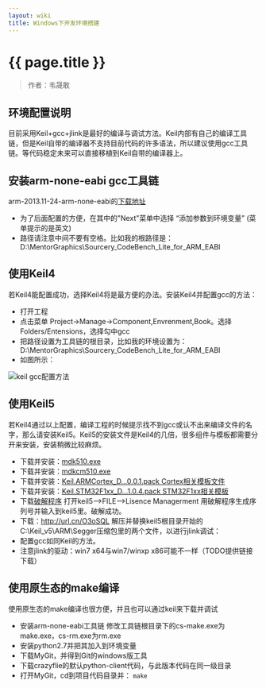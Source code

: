 ```yaml
---
layout: wiki
title: Windows下开发环境搭建
---
```


# {{ page.title }}

>作者：韦晟敢

## 环境配置说明
目前采用Keil+gcc+jlink是最好的编译与调试方法。Keil内部有自己的编译工具链，但是Keil自带的编译器不支持目前代码的许多语法，所以建议使用gcc工具链。等代码稳定未来可以直接移植到Keil自带的编译器上。

## 安装arm-none-eabi gcc工具链
arm-2013.11-24-arm-none-eabi的[下载地址](http://url.cn/Q47CUQ)

* 为了后面配置的方便，在其中的"Next"菜单中选择 “添加参数到环境变量” (菜单提示的是英文)
* 路径请注意中间不要有空格。比如我的根路径是：D:\MentorGraphics\Sourcery_CodeBench_Lite_for_ARM_EABI

## 使用Keil4
若Keil4能配置成功，选择Keil4将是最方便的办法。安装Keil4并配置gcc的方法：

* 打开工程
* 点击菜单 Project->Manage->Component,Envrenment,Book。选择Folders/Entensions，选择勾中gcc
* 把路径设置为工具链的根目录，比如我的环境设置为：D:\MentorGraphics\Sourcery_CodeBench_Lite_for_ARM_EABI
* 如图所示：

![keil gcc配置方法](http://jannson.github.io/images/keil_gnu.jpg)

## 使用Keil5
若Keil4通过以上配置，编译工程的时候提示找不到gcc或认不出来编译文件的名字，那么请安装Keil5。Keil5的安装文件是Keil4的几倍，很多组件与模板都需要分开来安装，安装稍微比较麻烦。

* 下载并安装：[mdk510.exe](http://url.cn/RpNDSG)
* 下载并安装：[mdkcm510.exe](http://url.cn/OnByyf)
* 下载并安装：[Keil.ARMCortex_D...0.0.1.pack Cortex相关模板文件](http://url.cn/OzaCAP)
* 下载并安装：[Keil.STM32F1xx_D...1.0.4.pack STM32F1xx相关模板](http://url.cn/PHqblw)
* 下载[破解程序](http://url.cn/R2Pxw1)
打开keil5-->FILE-->Lisence Managerment 用破解程序生成序列号并输入到keil5里。破解成功。
* 下载：http://url.cn/O3oSQL 解压并替换keil5根目录开始的C:\Keil_v5\ARM\Segger压缩包里的两个文件，以进行jlink调试：
* 配置gcc如同Keil的方法。
* 注意jlink的驱动：win7 x64与win7/winxp x86可能不一样（TODO提供链接下载）

## 使用原生态的make编译
使用原生态的make编译也很方便，并且也可以通过keil来下载并调试

* 安装arm-none-eabi工具链
修改工具链根目录下的cs-make.exe为make.exe，cs-rm.exe为rm.exe
* 安装python2.7并把其加入到环境变量
* 下载MyGit，并得到Git的windows版工具
* 下载crazyflie的默认python-client代码，与此版本代码在同一级目录
* 打开MyGit，cd到项目代码目录并：
`make`

